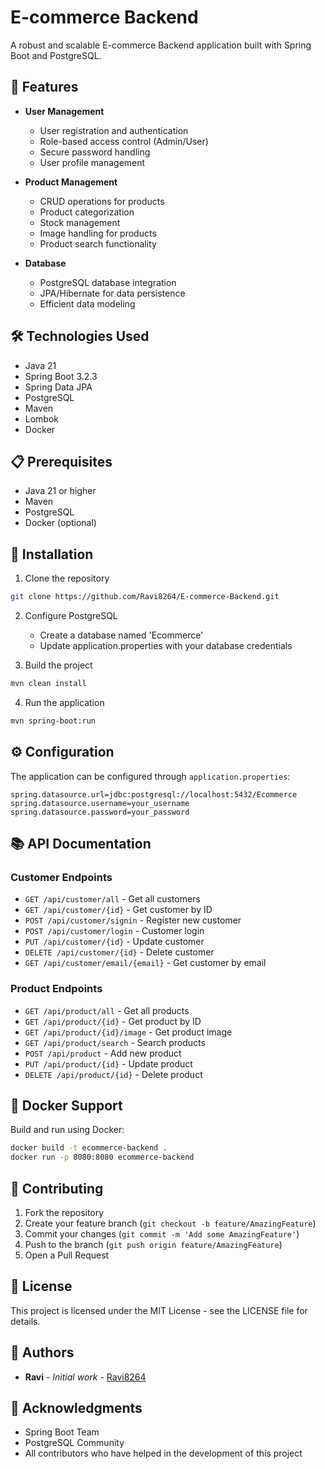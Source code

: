 # E-commerce Backend

A robust and scalable E-commerce Backend application built with Spring Boot and PostgreSQL.

## 🚀 Features

- **User Management**

  - User registration and authentication
  - Role-based access control (Admin/User)
  - Secure password handling
  - User profile management

- **Product Management**

  - CRUD operations for products
  - Product categorization
  - Stock management
  - Image handling for products
  - Product search functionality

- **Database**
  - PostgreSQL database integration
  - JPA/Hibernate for data persistence
  - Efficient data modeling

## 🛠️ Technologies Used

- Java 21
- Spring Boot 3.2.3
- Spring Data JPA
- PostgreSQL
- Maven
- Lombok
- Docker

## 📋 Prerequisites

- Java 21 or higher
- Maven
- PostgreSQL
- Docker (optional)

## 🔧 Installation

1. Clone the repository

```bash
git clone https://github.com/Ravi8264/E-commerce-Backend.git
```

2. Configure PostgreSQL

   - Create a database named 'Ecommerce'
   - Update application.properties with your database credentials

3. Build the project

```bash
mvn clean install
```

4. Run the application

```bash
mvn spring-boot:run
```

## ⚙️ Configuration

The application can be configured through `application.properties`:

```properties
spring.datasource.url=jdbc:postgresql://localhost:5432/Ecommerce
spring.datasource.username=your_username
spring.datasource.password=your_password
```

## 📚 API Documentation

### Customer Endpoints

- `GET /api/customer/all` - Get all customers
- `GET /api/customer/{id}` - Get customer by ID
- `POST /api/customer/signin` - Register new customer
- `POST /api/customer/login` - Customer login
- `PUT /api/customer/{id}` - Update customer
- `DELETE /api/customer/{id}` - Delete customer
- `GET /api/customer/email/{email}` - Get customer by email

### Product Endpoints

- `GET /api/product/all` - Get all products
- `GET /api/product/{id}` - Get product by ID
- `GET /api/product/{id}/image` - Get product image
- `GET /api/product/search` - Search products
- `POST /api/product` - Add new product
- `PUT /api/product/{id}` - Update product
- `DELETE /api/product/{id}` - Delete product

## 🐳 Docker Support

Build and run using Docker:

```bash
docker build -t ecommerce-backend .
docker run -p 8080:8080 ecommerce-backend
```

## 🤝 Contributing

1. Fork the repository
2. Create your feature branch (`git checkout -b feature/AmazingFeature`)
3. Commit your changes (`git commit -m 'Add some AmazingFeature'`)
4. Push to the branch (`git push origin feature/AmazingFeature`)
5. Open a Pull Request

## 📝 License

This project is licensed under the MIT License - see the LICENSE file for details.

## 👥 Authors

- **Ravi** - _Initial work_ - [Ravi8264](https://github.com/Ravi8264)

## 🙏 Acknowledgments

- Spring Boot Team
- PostgreSQL Community
- All contributors who have helped in the development of this project
